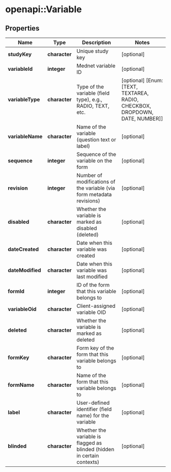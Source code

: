 # openapi::Variable


## Properties
Name | Type | Description | Notes
------------ | ------------- | ------------- | -------------
**studyKey** | **character** | Unique study key | [optional] 
**variableId** | **integer** | Mednet variable ID | [optional] 
**variableType** | **character** | Type of the variable (field type), e.g., RADIO, TEXT, etc. | [optional] [Enum: [TEXT, TEXTAREA, RADIO, CHECKBOX, DROPDOWN, DATE, NUMBER]] 
**variableName** | **character** | Name of the variable (question text or label) | [optional] 
**sequence** | **integer** | Sequence of the variable on the form | [optional] 
**revision** | **integer** | Number of modifications of the variable (via form metadata revisions) | [optional] 
**disabled** | **character** | Whether the variable is marked as disabled (deleted) | [optional] 
**dateCreated** | **character** | Date when this variable was created | [optional] 
**dateModified** | **character** | Date when this variable was last modified | [optional] 
**formId** | **integer** | ID of the form that this variable belongs to | [optional] 
**variableOid** | **character** | Client-assigned variable OID | [optional] 
**deleted** | **character** | Whether the variable is marked as deleted | [optional] 
**formKey** | **character** | Form key of the form that this variable belongs to | [optional] 
**formName** | **character** | Name of the form that this variable belongs to | [optional] 
**label** | **character** | User-defined identifier (field name) for the variable | [optional] 
**blinded** | **character** | Whether the variable is flagged as blinded (hidden in certain contexts) | [optional] 


